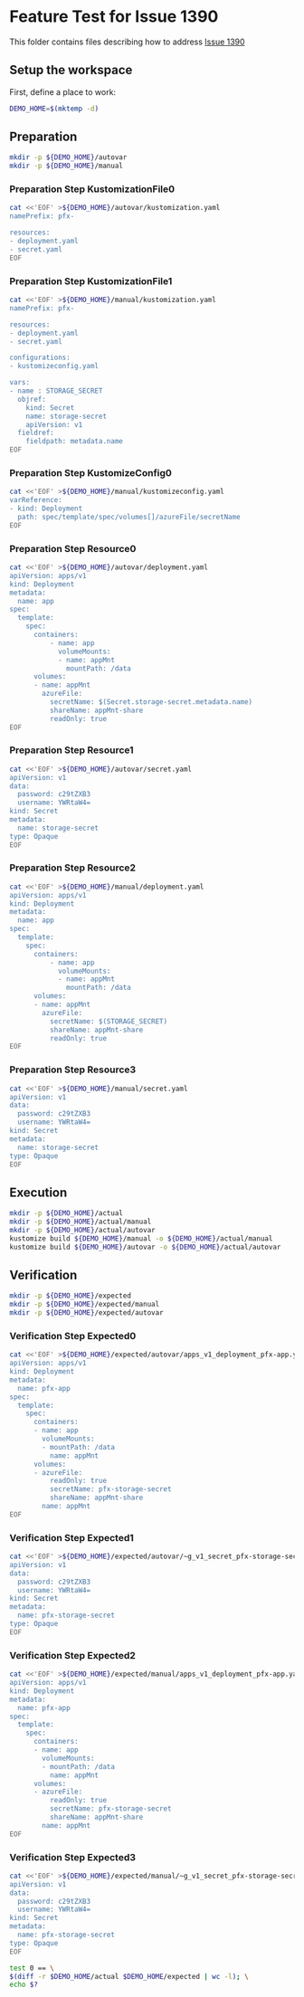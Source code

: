 # Feature Test for Issue 1390


This folder contains files describing how to address [Issue 1390](https://github.com/kubernetes-sigs/kustomize/issues/1390)

## Setup the workspace

First, define a place to work:

<!-- @makeWorkplace @test -->
```bash
DEMO_HOME=$(mktemp -d)
```

## Preparation

<!-- @makeDirectories @test -->
```bash
mkdir -p ${DEMO_HOME}/autovar
mkdir -p ${DEMO_HOME}/manual
```

### Preparation Step KustomizationFile0

<!-- @createKustomizationFile0 @test -->
```bash
cat <<'EOF' >${DEMO_HOME}/autovar/kustomization.yaml
namePrefix: pfx-

resources:
- deployment.yaml
- secret.yaml
EOF
```


### Preparation Step KustomizationFile1

<!-- @createKustomizationFile1 @test -->
```bash
cat <<'EOF' >${DEMO_HOME}/manual/kustomization.yaml
namePrefix: pfx-

resources:
- deployment.yaml
- secret.yaml

configurations:
- kustomizeconfig.yaml

vars:
- name : STORAGE_SECRET
  objref:
    kind: Secret
    name: storage-secret
    apiVersion: v1
  fieldref:
    fieldpath: metadata.name
EOF
```


### Preparation Step KustomizeConfig0

<!-- @createKustomizeConfig0 @test -->
```bash
cat <<'EOF' >${DEMO_HOME}/manual/kustomizeconfig.yaml
varReference:
- kind: Deployment
  path: spec/template/spec/volumes[]/azureFile/secretName
EOF
```


### Preparation Step Resource0

<!-- @createResource0 @test -->
```bash
cat <<'EOF' >${DEMO_HOME}/autovar/deployment.yaml
apiVersion: apps/v1
kind: Deployment
metadata:
  name: app
spec:
  template:
    spec:
      containers:
          - name: app
            volumeMounts:
            - name: appMnt
              mountPath: /data
      volumes:
      - name: appMnt
        azureFile:
          secretName: $(Secret.storage-secret.metadata.name)
          shareName: appMnt-share
          readOnly: true
EOF
```


### Preparation Step Resource1

<!-- @createResource1 @test -->
```bash
cat <<'EOF' >${DEMO_HOME}/autovar/secret.yaml
apiVersion: v1
data:
  password: c29tZXB3
  username: YWRtaW4=
kind: Secret
metadata:
  name: storage-secret
type: Opaque
EOF
```


### Preparation Step Resource2

<!-- @createResource2 @test -->
```bash
cat <<'EOF' >${DEMO_HOME}/manual/deployment.yaml
apiVersion: apps/v1
kind: Deployment
metadata:
  name: app
spec:
  template:
    spec:
      containers:
          - name: app
            volumeMounts:
            - name: appMnt
              mountPath: /data
      volumes:
      - name: appMnt
        azureFile:
          secretName: $(STORAGE_SECRET)
          shareName: appMnt-share
          readOnly: true
EOF
```


### Preparation Step Resource3

<!-- @createResource3 @test -->
```bash
cat <<'EOF' >${DEMO_HOME}/manual/secret.yaml
apiVersion: v1
data:
  password: c29tZXB3
  username: YWRtaW4=
kind: Secret
metadata:
  name: storage-secret
type: Opaque
EOF
```

## Execution

<!-- @build @test -->
```bash
mkdir -p ${DEMO_HOME}/actual
mkdir -p ${DEMO_HOME}/actual/manual
mkdir -p ${DEMO_HOME}/actual/autovar
kustomize build ${DEMO_HOME}/manual -o ${DEMO_HOME}/actual/manual
kustomize build ${DEMO_HOME}/autovar -o ${DEMO_HOME}/actual/autovar
```

## Verification

<!-- @createExpectedDir @test -->
```bash
mkdir -p ${DEMO_HOME}/expected
mkdir -p ${DEMO_HOME}/expected/manual
mkdir -p ${DEMO_HOME}/expected/autovar
```


### Verification Step Expected0

<!-- @createExpected0 @test -->
```bash
cat <<'EOF' >${DEMO_HOME}/expected/autovar/apps_v1_deployment_pfx-app.yaml
apiVersion: apps/v1
kind: Deployment
metadata:
  name: pfx-app
spec:
  template:
    spec:
      containers:
      - name: app
        volumeMounts:
        - mountPath: /data
          name: appMnt
      volumes:
      - azureFile:
          readOnly: true
          secretName: pfx-storage-secret
          shareName: appMnt-share
        name: appMnt
EOF
```


### Verification Step Expected1

<!-- @createExpected1 @test -->
```bash
cat <<'EOF' >${DEMO_HOME}/expected/autovar/~g_v1_secret_pfx-storage-secret.yaml
apiVersion: v1
data:
  password: c29tZXB3
  username: YWRtaW4=
kind: Secret
metadata:
  name: pfx-storage-secret
type: Opaque
EOF
```


### Verification Step Expected2

<!-- @createExpected2 @test -->
```bash
cat <<'EOF' >${DEMO_HOME}/expected/manual/apps_v1_deployment_pfx-app.yaml
apiVersion: apps/v1
kind: Deployment
metadata:
  name: pfx-app
spec:
  template:
    spec:
      containers:
      - name: app
        volumeMounts:
        - mountPath: /data
          name: appMnt
      volumes:
      - azureFile:
          readOnly: true
          secretName: pfx-storage-secret
          shareName: appMnt-share
        name: appMnt
EOF
```


### Verification Step Expected3

<!-- @createExpected3 @test -->
```bash
cat <<'EOF' >${DEMO_HOME}/expected/manual/~g_v1_secret_pfx-storage-secret.yaml
apiVersion: v1
data:
  password: c29tZXB3
  username: YWRtaW4=
kind: Secret
metadata:
  name: pfx-storage-secret
type: Opaque
EOF
```


<!-- @compareActualToExpected @test -->
```bash
test 0 == \
$(diff -r $DEMO_HOME/actual $DEMO_HOME/expected | wc -l); \
echo $?
```


